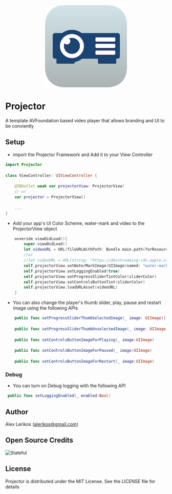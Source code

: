 <p align="center">
  <img src="https://github.com/alexlerikos/Projector/blob/README-Update/README-Images/Projector-Icon.png" alt="Projector by Alex Lerikos"/>
</p>

# Projector
A template AVFoundation based video player that allows branding and UI to be conviently 

## Setup

- import the Projector Framework and Add it to your View Controller

```swift
import Projector

class ViewController: UIViewController {

	@IBOutlet weak var projectorView: ProjectorView! 
	// or 
	var projector = ProjectorView()

	...
}
```

- Add your app's UI Color Scheme, water-mark and video to the ProjectorView object

```swift
	ovveride viewDidLoad(){
		super.viewDidLoad()
		let videoURL = URL(fileURLWithPath: Bundle.main.path(forResource: kVideoName, ofType: kVideoType)!)
		//or 
		//let videoURL = URL(string: "https://devstreaming-cdn.apple.com/videos/streaming/examples/bipbop_16x9/bipbop_16x9_variant.m3u8")!
        self.projectorView.setWaterMarkImage(UIImage(named: "water-mark")!)
        self.projectorView.setLoggingEnabled(true)
        self.projectorView.setProgressSliderTintColor(sliderColor)
        self.projectorView.setControlsButtonTint(sliderColor)
        self.projectorView.loadURLAsset(videoURL)
	}
```

- You can also change the player's thumb slider, play, pause and restart image using the following APIs 

```swift
    public func setProgressSliderThumbSelectedImage(_ image: UIImage){
    
    public func setProgressSliderThumbUnselectedImage(_ image: UIImage)
    
    public func setControlsButtonImageForPlaying(_ image:UIImage)
    
    public func setControlsButtonImageForPaused(_ image:UIImage)
    
    public func setControlsButtonImageForRestart(_ image:UIImage)
```
### Debug

- You can turn on Debug logging with the following API

```swift
 public func setLoggingEnabled(_ enabled:Bool)
```

## Author 
Alex Lerikos (alerikos@gmail.com)

## Open Source Credits
![Stateful](https://github.com/albertodebortoli/Stateful)

## License 
Projector is distributed under the MIT License.
See the LICENSE file for details